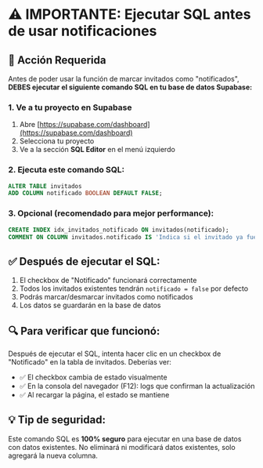 # ⚠️ IMPORTANTE: Ejecutar SQL antes de usar notificaciones

## 🚨 Acción Requerida

Antes de poder usar la función de marcar invitados como "notificados", **DEBES ejecutar el siguiente comando SQL en tu base de datos Supabase:**

### 1. Ve a tu proyecto en Supabase
1. Abre [https://supabase.com/dashboard](https://supabase.com/dashboard)
2. Selecciona tu proyecto
3. Ve a la sección **SQL Editor** en el menú izquierdo

### 2. Ejecuta este comando SQL:
```sql
ALTER TABLE invitados 
ADD COLUMN notificado BOOLEAN DEFAULT FALSE;
```

### 3. Opcional (recomendado para mejor performance):
```sql
CREATE INDEX idx_invitados_notificado ON invitados(notificado);
COMMENT ON COLUMN invitados.notificado IS 'Indica si el invitado ya fue notificado via WhatsApp u otro medio';
```

## ✅ Después de ejecutar el SQL:

1. El checkbox de "Notificado" funcionará correctamente
2. Todos los invitados existentes tendrán `notificado = false` por defecto
3. Podrás marcar/desmarcar invitados como notificados
4. Los datos se guardarán en la base de datos

## 🔍 Para verificar que funcionó:

Después de ejecutar el SQL, intenta hacer clic en un checkbox de "Notificado" en la tabla de invitados. Deberías ver:
- ✅ El checkbox cambia de estado visualmente
- ✅ En la consola del navegador (F12): logs que confirman la actualización
- ✅ Al recargar la página, el estado se mantiene

## 💡 Tip de seguridad:

Este comando SQL es **100% seguro** para ejecutar en una base de datos con datos existentes. No eliminará ni modificará datos existentes, solo agregará la nueva columna.